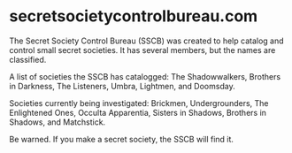 # secretsocietycontrolbureau.com
The Secret Society Control Bureau (SSCB) was created to help catalog and control small secret societies. 
It has several members, but the names are classified.

A list of societies the SSCB has catalogged:
The Shadowwalkers,
Brothers in Darkness,
The Listeners,
Umbra,
Lightmen, and
Doomsday.

Societies currently being investigated:
Brickmen,
Undergrounders,
The Enlightened Ones,
Occulta Apparentia,
Sisters in Shadows,
Brothers in Shadows, and
Matchstick.

Be warned. If you make a secret society, the SSCB will find it.
